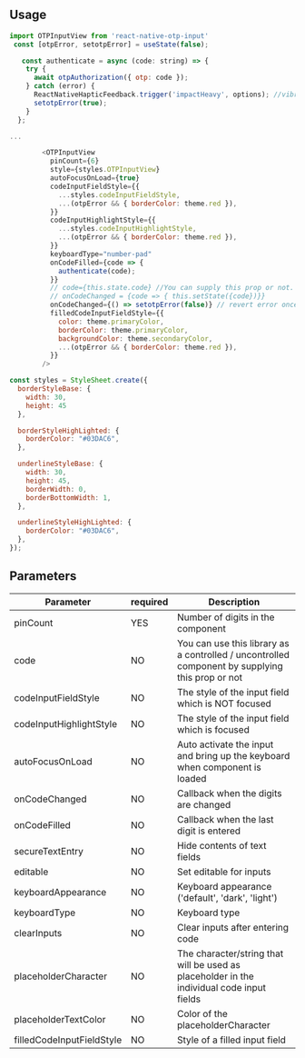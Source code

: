## Usage

```js
import OTPInputView from 'react-native-otp-input'
 const [otpError, setotpError] = useState(false);

   const authenticate = async (code: string) => {
    try {
      await otpAuthorization({ otp: code });
    } catch (error) {
      ReactNativeHapticFeedback.trigger('impactHeavy', options); //vibration to let user know pin error occured just a UX choice
      setotpError(true);
    }
  };

...

        <OTPInputView
          pinCount={6}
          style={styles.OTPInputView}
          autoFocusOnLoad={true}
          codeInputFieldStyle={{
            ...styles.codeInputFieldStyle,
            ...(otpError && { borderColor: theme.red }),
          }}
          codeInputHighlightStyle={{
            ...styles.codeInputHighlightStyle,
            ...(otpError && { borderColor: theme.red }),
          }}
          keyboardType="number-pad"
          onCodeFilled={code => {
            authenticate(code);
          }}
          // code={this.state.code} //You can supply this prop or not. The component will be used as a controlled / uncontrolled component respectively.
          // onCodeChanged = {code => { this.setState({code})}}
          onCodeChanged={() => setotpError(false)} // revert error once user starts typing again alternative to onFocus/onBlur
          filledCodeInputFieldStyle={{
            color: theme.primaryColor,
            borderColor: theme.primaryColor,
            backgroundColor: theme.secondaryColor,
            ...(otpError && { borderColor: theme.red }),
          }}
        />

const styles = StyleSheet.create({
  borderStyleBase: {
    width: 30,
    height: 45
  },

  borderStyleHighLighted: {
    borderColor: "#03DAC6",
  },

  underlineStyleBase: {
    width: 30,
    height: 45,
    borderWidth: 0,
    borderBottomWidth: 1,
  },

  underlineStyleHighLighted: {
    borderColor: "#03DAC6",
  },
});

```

## Parameters

| Parameter                 | required | Description                                                                                     |
| ------------------------- | -------- | ----------------------------------------------------------------------------------------------- |
| pinCount                  | YES      | Number of digits in the component                                                               |
| code                      | NO       | You can use this library as a controlled / uncontrolled component by supplying this prop or not |
| codeInputFieldStyle       | NO       | The style of the input field which is NOT focused                                               |
| codeInputHighlightStyle   | NO       | The style of the input field which is focused                                                   |
| autoFocusOnLoad           | NO       | Auto activate the input and bring up the keyboard when component is loaded                      |
| onCodeChanged             | NO       | Callback when the digits are changed                                                            |
| onCodeFilled              | NO       | Callback when the last digit is entered                                                         |
| secureTextEntry           | NO       | Hide contents of text fields                                                                    |
| editable                  | NO       | Set editable for inputs                                                                         |
| keyboardAppearance        | NO       | Keyboard appearance ('default', 'dark', 'light')                                                |
| keyboardType              | NO       | Keyboard type                                                                                   |
| clearInputs               | NO       | Clear inputs after entering code                                                                |
| placeholderCharacter      | NO       | The character/string that will be used as placeholder in the individual code input fields       |
| placeholderTextColor      | NO       | Color of the placeholderCharacter                                                               |
| filledCodeInputFieldStyle | NO       | Style of a filled input field                                                                   |
